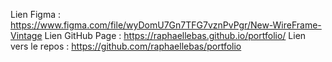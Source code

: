 Lien Figma : https://www.figma.com/file/wyDomU7Gn7TFG7vznPvPgr/New-WireFrame-Vintage
Lien GitHub Page : https://raphaellebas.github.io/portfolio/
Lien vers le repos : https://github.com/raphaellebas/portfolio
